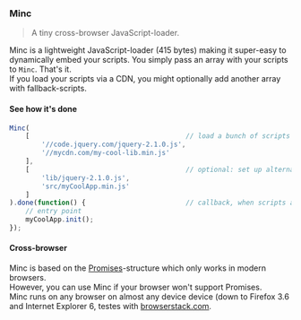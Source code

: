 ### Minc

> A tiny cross-browser JavaScript-loader.

Minc is a lightweight JavaScript-loader (415 bytes) making it super-easy to dynamically embed your scripts.
You simply pass an array with your scripts to `Minc`. That's it.<br>
If you load your scripts via a CDN, you might optionally add another array with fallback-scripts.
 
#### See how it's done
 
```javascript
Minc(
	[										// load a bunch of scripts
		'//code.jquery.com/jquery-2.1.0.js',
		'//mycdn.com/my-cool-lib.min.js'
	],
	[										// optional: set up alternatives, if the CDN is down...
		'lib/jquery-2.1.0.js',
		'src/myCoolApp.min.js'
	]
).done(function() {							// callback, when scripts are being loaded
	// entry point
	myCoolApp.init();
});
```

#### Cross-browser

Minc is based on the [Promises](http://caniuse.com/#feat=promises)-structure which only works in modern browsers.<br>
However, you can use Minc if your browser won't support Promises.<br>
Minc runs on any browser on almost any device device (down to Firefox 3.6 and Internet Explorer 6, testes with [browserstack.com](http://www.browserstack.com).